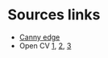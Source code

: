 # Sources links
* [Canny edge](https://reader.elsevier.com/reader/sd/pii/S1877050910005442?token=565399FFD2C88A45851380E3B9B3C7567D1054E335197A3B7101444BF93411F7101FB6A46BC5E47C3EF028E83BB76B43&originRegion=eu-west-1&originCreation=20211129093042)
* Open CV [1](https://www.pyimagesearch.com/2020/09/21/opencv-automatic-license-number-plate-recognition-anpr-with-python/), [2](https://medium.com/programming-fever/license-plate-recognition-using-opencv-python-7611f85cdd6c), [3](https://techvidvan.com/tutorials/python-project-license-number-plate-recognition/)
